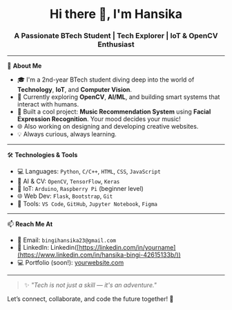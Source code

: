 <h1 align="center">Hi there 👋, I'm Hansika</h1>
<h3 align="center">A Passionate BTech Student | Tech Explorer | IoT & OpenCV Enthusiast</h3>

---

🌟 **About Me**

- 🎓 I'm a 2nd-year BTech student diving deep into the world of **Technology**, **IoT**, and **Computer Vision**.
- 🧠 Currently exploring **OpenCV**, **AI/ML**, and building smart systems that interact with humans.
- 🎵 Built a cool project: **Music Recommendation System** using **Facial Expression Recognition**. Your mood decides your music!
- 🌐 Also working on designing and developing creative websites.
- 💡 Always curious, always learning.

---

🛠️ **Technologies & Tools**

- 💻 Languages: `Python`, `C/C++`, `HTML`, `CSS`, `JavaScript`
- 🧠 AI & CV: `OpenCV`, `TensorFlow`, `Keras`
- 🛜 IoT: `Arduino`, `Raspberry Pi` (beginner level)
- 🌐 Web Dev: `Flask`, `Bootstrap`, `Git`
- 🔧 Tools: `VS Code`, `GitHub`, `Jupyter Notebook`, `Figma`

---


📫 **Reach Me At**

- 💌 Email: `bingihansika23@gmail.com`
- 💼 LinkedIn: Linkedin([https://linkedin.com/in/yourname](https://www.linkedin.com/in/hansika-bingi-42615133b/))
- 💻 Portfolio (soon!): [yourwebsite.com](https://yourwebsite.com)

---

>✨ _"Tech is not just a skill — it's an adventure."_
 
Let’s connect, collaborate, and code the future together! 🚀
